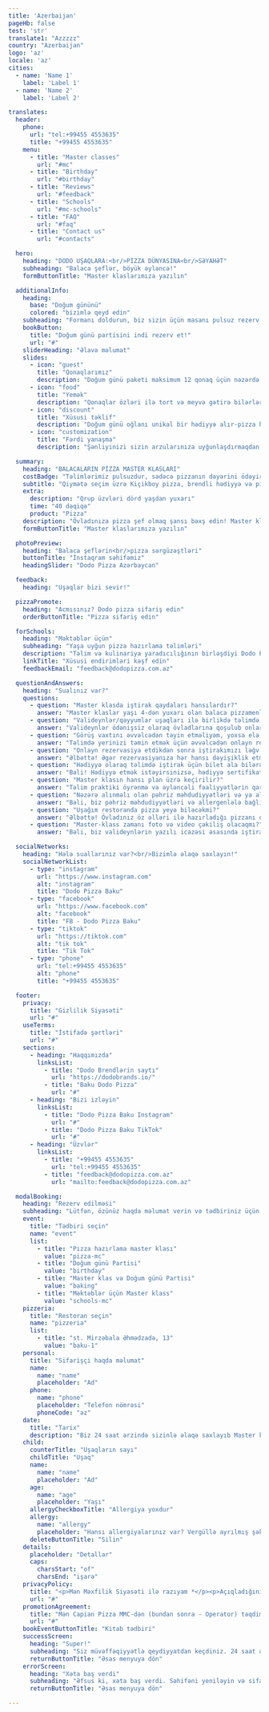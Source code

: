 ```yaml
---
title: 'Azerbaijan'
pageHb: false
test: 'str'
translate1: "Azzzzz"
country: "Azerbaijan"
logo: 'az'
locale: 'az'
cities:
  - name: 'Name 1'
    label: 'Label 1'
  - name: 'Name 2'
    label: 'Label 2'

translates:
  header:
    phone:
      url: "tel:+99455 4553635"
      title: "+99455 4553635"
    menu:
      - title: "Master classes"
        url: "#mc"
      - title: "Birthday"
        url: "#birthday"
      - title: "Reviews"
        url: "#feedback"
      - title: "Schools"
        url: "#mc-schools"
      - title: "FAQ"
        url: "#faq"
      - title: "Contact us"
        url: "#contacts"

  hero:
    heading: "DODO UŞAQLARA:<br/>PİZZA DÜNYASINA<br/>SƏYAHƏT"
    subheading: "Balaca şeflər, böyük əyləncə!"
    formButtonTitle: "Master klaslarımıza yazılın"

  additionalInfo:
    heading:
      base: "Doğum gününü"
      colored: "bizimlə qeyd edin"
    subheading: "Formanı doldurun, biz sizin üçün masanı pulsuz rezerv edək"
    bookButton:
      title: "Doğum günü partisini indi rezerv et!"
      url: "#"
    sliderHeading: "Əlavə məlumat"
    slides:
      - icon: "guest"
        title: "Qonaqlarımız"
        description: "Doğum günü paketi maksimum 12 qonaq üçün nəzərdə tutulub. Böyüklər övladlarına qoşula, birlikdə pizza hazırlaya, ehtiyac olanda balaca şeflərə kömək edə bilərlər"
      - icon: "food"
        title: "Yemək"
        description: "Qonaqlar özləri ilə tort və meyvə gətirə bilərlər. Digər yeməkləri saytımız və mobil tətbiq vasitəsilə sifariş edə bilərsiniz"
      - icon: "discount"
        title: "Xüsusi təklif"
        description: "Doğum günü oğlanı unikal bir hədiyyə alır-pizza hazırlamaq üçün pulsuz master-klass"
      - icon: "customization"
        title: "Fərdi yanaşma"
        description: "Şənliyinizi sizin arzularınıza uyğunlaşdırmaqdan məmnun olarıq. Bunun üçün, lütfən, bizimlə əlaqə saxlayın və birlikdə övladınız üçün unudulmaz Doğum günü şənliyi təşkil edək"

  summary:
    heading: "BALACALARIN PİZZA MASTER KLASLARI"
    costBadge: "Təlimlərimiz pulsuzdur, sadəcə pizzanın dəyərini ödəyirsiniz"
    subtitle: "Qiymətə seçim üzrə Kiçikboy pizza, brendli hədiyyə və pizza şef diplomu daxildir"
    extra:
      description: "Qrup üzvləri dörd yaşdan yuxarı"
      time: "40 dəqiqə"
      product: "Pizza"
    description: "Övladınıza pizza şef olmaq şansı bəxş edin! Master klasda onlar xəmir yayacaq, əlavələr seçəcək və əsl şah əsəri yaradacaqlar. Bizim peşəkar ustalarımız övladınıza böyük ekskursiya, unudulmaz pizza təcrübəsi və fərdi təlim keçəcəklər."
    formButtonTitle: "Master klaslarımıza yazılın"

  photoPreview:
    heading: "Balaca şeflərin<br/>pizza sərgüzəştləri"
    buttonTitle: "İnstaqram səhifəmiz"
    headingSlider: "Dodo Pizza Azərbaycan"

  feedback:
    heading: "Uşaqlar bizi sevir!"

  pizzaPromote:
    heading: "Acmısınız? Dodo pizza sifariş edin"
    orderButtonTitle: "Pizza sifariş edin"

  forSchools:
    heading: "Məktəblər üçün"
    subheading: "Yaşa uyğun pizza hazırlama təlimləri"
    description: "Təlim və kulinariya yaradıcılığının birləşdiyi Dodo Pizzaya xoş gəlmisiniz! Bizim təlim proqramımız pizza hazırlama üzrə master klas ilə praktiki təcrübə təklif edir. Təşkilati məsələlər və qiymətləri müzakirə etmək üçün bizimlə əlaqə saxlayın və ya sorğu göndərin, biz sizinlə mütləq əlaqə saxlayacağıq"
    linkTitle: "Xüsusi endirimləri kəşf edin"
    feedbackEmail: "feedback@dodopizza.com.az"

  questionAndAnswers:
    heading: "Sualınız var?"
    questions:
      - question: "Master klasda iştirak qaydaları hansılardır?"
        answer: "Master klaslar yaşı 4-dən yuxarı olan balaca pizzamenlər üçün idealdır. Təlim 40 dəqiqə davam edir. Təlimdə fərdi yanaşma və interaktiv atmosferi təmin etmək üçün biz kiçik qruplarla (4-5 uşaq) məhdudlaşırıq."
      - question: "Valideynlər/qəyyumlar uşaqları ilə birlikdə təlimdə iştirak edə bilərlərmi?"
        answer: "Valideynlər ödənişsiz olaraq övladlarına qoşulub onlarla birgə pizza hazırlama prosesində iştirak edə, lazım olanda kömək əli uzada bilər. Əgər böyüklər öz pizzalarını hazırlamaq istəyirlərsə,iştirak haqqı eyni olacaq - hazırlanan pizzanın qiyməti."
      - question: "Görüş vaxtını əvvəlcədən təyin etməliyəm, yoxsa elə həmin gün gələ bilərəm?"
        answer: "Təlimdə yerinizi təmin etmək üçün əvvəlcədən onlayn rezervasiya etməyi tövsiyə edirik. Eyni gündə iştirak imkanı cari günə müəyyən edilmiş qrupda uşaqların sayından asılıdır."
      - question: "Onlayn rezervasiya etdikdən sonra iştirakımızı ləğv edə və ya yenidən planlaşdıra bilərəmmi?"
        answer: "Əlbəttə! Əgər rezervasiyanıza hər hansı dəyişiklik etmək lazımdırsa, support@dodoacademy.az e-poçtu, WhatsApp və ya +99455 4553635 nömrəsi ilə əlaqə saxlayın. Rezervasiya təlimin başlamasına ən geci 24 saat qalmış dəyişdirilə bilər."
      - question: "Hədiyyə olaraq təlimdə iştirak üçün bilet ala bilərəmmi?"
        answer: "Bəli! Hədiyyə etmək istəyirsinizsə, hədiyyə sertifikatı ala bilərsiniz."
      - question: "Master klasın hansı plan üzrə keçirilir?"
        answer: "Təlim praktiki öyrənmə və əyləncəli fəaliyyətlərin qarışığı - sintezidir. Pizza hazırlamaq dərslərində balaca aşpazlar A-dan Z-dək bütün prosesləri, o cümlədən xəmir yayma və ona lazımi farma vermə, əlavələri seçmə və onları düzğün qayda və ardıcıllıqla xəmirin üzərinə düzmə, sobaya yerləşdirmə, sobadan çıxarıb qutuya yerləşdirmə, dilimləmə, rtçirlər – hər addım kulinariya macərasıdır. İştirakçılar təcrübəli təlimatçılarımızın rəhbərliyi altında təhlükəsiz yemək alətlərindən istifadə edirlər."
      - question: "Nəzərə alınmalı olan pəhriz məhdudiyyətləri və ya allergik təhlükə varmı?"
        answer: "Bəli, biz pəhriz məhdudiyyətləri və allergenlələ bağlı məlumat toplayırıq. Zəhmət olmasa, qeydiyyat zamanı uşağınızın qida allergiyası və ya pəhriz məhdudiyyətləri barədə bizə məlumat verin. Uşağınızın təhlükəsizliyi və təlimdən həzz alması bizim əsas prioritetlərimizdir. Onların bizimlə keçirdiyi vaxt yaddaqalan və stresssiz olması ən ümdə vəzifəmizdir. Nəzərə alın ki, valideyn və ya uşaqda respirator xəstəliklərin əlamətləri varsa, nə valideyn, nə də uşaq təlimdə iştirak edə bilməz. "
      - question: "Uşağım restoranda pizza yeyə biləcəkmi?"
        answer: "Əlbəttə! Övladınız öz əlləri ilə hazırladığı pizzanı dadmaq, valideynlərinə daddırmaq imkanı olacaq. Bu dadlı və sağlam təcrübədir!"
      - question: "Master-klass zamanı foto və video çəkiliş olacaqmı?"
        answer: "Bəli, biz valideynlərin yazılı icazəsi əsasında iştirakçıların pizza hazırlama macəralarını çəkəcəyik! Görüntülər seansdan bir neçə saat ərzində təhlükəsiz WhatsApp linki vasitəsilə valideynlərlə paylaşılacaq. Bu xidmət üçün əlavə ödəniş tələb olunmur. Əgər uşağınızın lentə alınmasını istəməsəniz bu haqda menecerə söyləyin. Övladınızın məxfiliyi və sizin rahatlığınız bizim üçün vacibdir!"

  socialNetworks:
    heading: "Hələ suallarınız var?<br/>Bizimlə əlaqə saxlayın!"
    socialNetworkList:
      - type: "instagram"
        url: "https://www.instagram.com"
        alt: "instagram"
        title: "Dodo Pizza Baku"
      - type: "facebook"
        url: "https://www.facebook.com"
        alt: "facebook"
        title: "FB - Dodo Pizza Baku"
      - type: "tiktok"
        url: "https://tiktok.com"
        alt: "tik tok"
        title: "Tik Tok"
      - type: "phone"
        url: "tel:+99455 4553635"
        alt: "phone"
        title: "+99455 4553635"

  footer:
    privacy:
      title: "Gizlilik Siyasəti"
      url: "#"
    useTerms:
      title: "İstifadə şərtləri"
      url: "#"
    sections:
      - heading: "Haqqımızda"
        linksList:
          - title: "Dodo Brendlərin saytı"
            url: "https://dodobrands.io/"
          - title: "Baku Dodo Pizza"
            url: "#"
      - heading: "Bizi izləyin"
        linksList:
          - title: "Dodo Pizza Baku Instagram"
            url: "#"
          - title: "Dodo Pizza Baku TikTok"
            url: "#"
      - heading: "Üzvlər"
        linksList:
          - title: "+99455 4553635"
            url: "tel:+99455 4553635"
          - title: "feedback@dodopizza.com.az"
            url: "mailto:feedback@dodopizza.com.az"

  modalBooking:
    heading: "Rezerv edilməsi"
    subheading: "Lütfən, özünüz haqda məlumat verin və tədbiriniz üçün uyğun tarix seçin."
    event:
      title: "Tədbiri seçin"
      name: "event"
      list:
        - title: "Pizza hazırlama master klası"
          value: "pizza-mc"
        - title: "Doğum günü Partisi"
          value: "birthday"
        - title: "Master klas və Doğum günü Partisi"
          value: "baking"
        - title: "Məktəblər üçün Master klass"
          value: "schools-mc"
    pizzeria:
      title: "Restoran seçin"
      name: "pizzeria"
      list:
        - title: "st. Mirzəbala Əhmədzadə, 13"
          value: "baku-1"
    personal:
      title: "Sifarişçi haqda məlumat"
      name:
        name: "name"
        placeholder: "Ad"
      phone:
        name: "phone"
        placeholder: "Telefon nömrəsi"
        phoneCode: "az"
    date:
      title: "Tarix"
      description: "Biz 24 saat ərzində sizinlə əlaqə saxlayıb Master klasın tarixi və vaxtını birlikdə müəyyən edəcəyik"
    child:
      counterTitle: "Uşaqların sayı"
      childTitle: "Uşaq"
      name:
        name: "name"
        placeholder: "Ad"
      age:
        name: "age"
        placeholder: "Yaşı"
      allergyCheckboxTitle: "Allergiya yoxdur"
      allergy:
        name: "allergy"
        placeholder: "Hansı allergiyalarınız var? Vergüllə ayrılmış şəkildə yazın"
      deleteButtonTitle: "Silin"
    details:
      placeholder: "Detallar"
      caps:
        charsStart: "of"
        charsEnd: "işarə"
    privacyPolicy:
      title: "<p>Mən Məxfilik Siyasəti ilə razıyam *</p><p>Açıqladığınız şəxsi məlumatlar Capian Pizza MMC (bundan sonra - Operator) və Məxfilik Qaydalarına uyğun olaraq Operator tərəfindən cəlb edilmiş digər üçüncü şəxslər tərəfindən emal edilə bilər (toplanması, sistemləşdirilməsi, yığılması, saxlanması, təkmilləşdirilməsi, dəyişdirilməsi, istifadəsi, anonimləşdirilməsi, məhv edilməsi, ötürülməsi). </p>"
      url: "#"
    promotionAgreement:
      title: "Mən Capian Pizza MMC-dən (bundan sonra - Operator) təqdimat və məlumat xarakterli kommunikasiyalar almağa razıyam (SMS, puş, e-mail və s.)"
      url: "#"
    bookEventButtonTitle: "Kitab tədbiri"
    successScreen:
      heading: "Super!"
      subheading: "Siz müvəffəqiyyətlə qeydiyyatdan keçdiniz. 24 saat ərzində sizinlə əlaqə saxlayıb Master klasın tarixi və vaxtını birlikdə müəyyən edəcəyik"
      returnButtonTitle: "Əsas menyuya dön"
    errorScreen:
      heading: "Xəta baş verdi"
      subheading: "Əfsus ki, xəta baş verdi. Səhifəni yeniləyin və sifariş formasını yenidən doldurun"
      returnButtonTitle: "Əsas menyuya dön"

---
```

